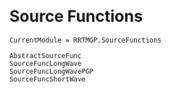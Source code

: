 # Source Functions

```@meta
CurrentModule = RRTMGP.SourceFunctions
```

```@docs
AbstractSourceFunc
SourceFuncLongWave
SourceFuncLongWavePGP
SourceFuncShortWave
```
